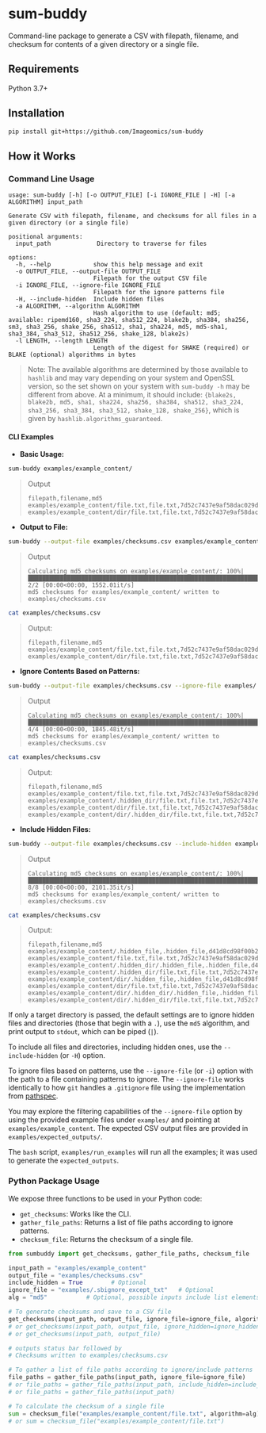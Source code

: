 # sum-buddy
Command-line package to generate a CSV with filepath, filename, and checksum for contents of a given directory or a single file.

## Requirements
Python 3.7+


## Installation

```bash
pip install git+https://github.com/Imageomics/sum-buddy
```


## How it Works

### Command Line Usage

```
usage: sum-buddy [-h] [-o OUTPUT_FILE] [-i IGNORE_FILE | -H] [-a ALGORITHM] input_path

Generate CSV with filepath, filename, and checksums for all files in a given directory (or a single file)

positional arguments:
  input_path             Directory to traverse for files

options:
  -h, --help            show this help message and exit
  -o OUTPUT_FILE, --output-file OUTPUT_FILE
                        Filepath for the output CSV file
  -i IGNORE_FILE, --ignore-file IGNORE_FILE
                        Filepath for the ignore patterns file
  -H, --include-hidden  Include hidden files
  -a ALGORITHM, --algorithm ALGORITHM
                        Hash algorithm to use (default: md5; available: ripemd160, sha3_224, sha512_224, blake2b, sha384, sha256, sm3, sha3_256, shake_256, sha512, sha1, sha224, md5, md5-sha1, sha3_384, sha3_512, sha512_256, shake_128, blake2s)
  -l LENGTH, --length LENGTH
                        Length of the digest for SHAKE (required) or BLAKE (optional) algorithms in bytes
```

> Note: The available algorithms are determined by those available to `hashlib` and may vary depending on your system and OpenSSL version, so the set shown on your system with `sum-buddy -h` may be different from above. At a minimum, it should include: `{blake2s, blake2b, md5, sha1, sha224, sha256, sha384, sha512, sha3_224, sha3_256, sha3_384, sha3_512, shake_128, shake_256}`, which is given by `hashlib.algorithms_guaranteed`.

#### CLI Examples

- **Basic Usage:**
```bash
sum-buddy examples/example_content/
```
> Output
> ```console
> filepath,filename,md5
> examples/example_content/file.txt,file.txt,7d52c7437e9af58dac029dd11b1024df
> examples/example_content/dir/file.txt,file.txt,7d52c7437e9af58dac029dd11b1024df
> ```

- **Output to File:**
```bash
sum-buddy --output-file examples/checksums.csv examples/example_content/
```
> Output
> ```console
> Calculating md5 checksums on examples/example_content/: 100%|███████████████████████████████████████████████████████████████████████████| 2/2 [00:00<00:00, 1552.01it/s]
> md5 checksums for examples/example_content/ written to examples/checksums.csv
> ```
```bash
cat examples/checksums.csv
```
> Output:
> ```console
> filepath,filename,md5
> examples/example_content/file.txt,file.txt,7d52c7437e9af58dac029dd11b1024df
> examples/example_content/dir/file.txt,file.txt,7d52c7437e9af58dac029dd11b1024df
> ```

- **Ignore Contents Based on Patterns:**
```bash
sum-buddy --output-file examples/checksums.csv --ignore-file examples/.sbignore_except_txt examples/example_content/
```
> Output
> ```console
> Calculating md5 checksums on examples/example_content/: 100%|████████████████████████████████████████████████████████████████████████████████████| 4/4 [00:00<00:00, 1845.48it/s]
> md5 checksums for examples/example_content/ written to examples/checksums.csv
>```
```bash
cat examples/checksums.csv
```
> Output:
> ```console
> filepath,filename,md5
> examples/example_content/file.txt,file.txt,7d52c7437e9af58dac029dd11b1024df
> examples/example_content/.hidden_dir/file.txt,file.txt,7d52c7437e9af58dac029dd11b1024df
> examples/example_content/dir/file.txt,file.txt,7d52c7437e9af58dac029dd11b1024df
> examples/example_content/dir/.hidden_dir/file.txt,file.txt,7d52c7437e9af58dac029dd11b1024df
>```
- **Include Hidden Files:**
```bash
sum-buddy --output-file examples/checksums.csv --include-hidden examples/example_content/
```
> Output
> ```console
> Calculating md5 checksums on examples/example_content/: 100%|████████████████████████████████████████████████████████████████████████████| 8/8 [00:00<00:00, 2101.35it/s]
> md5 checksums for examples/example_content/ written to examples/checksums.csv
> ```

```bash
cat examples/checksums.csv
```
> Output:
> ```console
> filepath,filename,md5
> examples/example_content/.hidden_file,.hidden_file,d41d8cd98f00b204e9800998ecf8427e
> examples/example_content/file.txt,file.txt,7d52c7437e9af58dac029dd11b1024df
> examples/example_content/.hidden_dir/.hidden_file,.hidden_file,d41d8cd98f00b204e9800998ecf8427e
> examples/example_content/.hidden_dir/file.txt,file.txt,7d52c7437e9af58dac029dd11b1024df
> examples/example_content/dir/.hidden_file,.hidden_file,d41d8cd98f00b204e9800998ecf8427e
> examples/example_content/dir/file.txt,file.txt,7d52c7437e9af58dac029dd11b1024df
> examples/example_content/dir/.hidden_dir/.hidden_file,.hidden_file,d41d8cd98f00b204e9800998ecf8427e
> examples/example_content/dir/.hidden_dir/file.txt,file.txt,7d52c7437e9af58dac029dd11b1024df
>```


If only a target directory is passed, the default settings are to ignore hidden files and directories (those that begin with a `.`), use the `md5` algorithm, and print output to `stdout`, which can be piped (`|`).

To include all files and directories, including hidden ones, use the `--include-hidden` (or `-H`) option.

To ignore files based on patterns, use the `--ignore-file` (or `-i`) option with the path to a file containing patterns to ignore. The `--ignore-file` works identically to how `git` handles a `.gitignore` file using the implementation from [pathspec](https://github.com/cpburnz/python-pathspec).

You may explore the filtering capabilities of the `--ignore-file` option by using the provided example files under `examples/` and pointing at `examples/example_content`. The expected CSV output files are provided in `examples/expected_outputs/`.

The `bash` script, `examples/run_examples` will run all the examples; it was used to generate the `expected_outputs`.

### Python Package Usage
We expose three functions to be used in your Python code:
- `get_checksums`: Works like the CLI.
- `gather_file_paths`: Returns a list of file paths according to ignore patterns.
- `checksum_file`: Returns the checksum of a single file.

```python
from sumbuddy import get_checksums, gather_file_paths, checksum_file

input_path = "examples/example_content"
output_file = "examples/checksums.csv"
include_hidden = True        # Optional
ignore_file = "examples/.sbignore_except_txt"   # Optional
alg = "md5"           # Optional, possible inputs include list elements returned by hashlib.algorithms_available

# To generate checksums and save to a CSV file
get_checksums(input_path, output_file, ignore_file=ignore_file, algorithm=alg)
# or get_checksums(input_path, output_file, ignore_hidden=ignore_hidden)
# or get_checksums(input_path, output_file)

# outputs status bar followed by
# Checksums written to examples/checksums.csv

# To gather a list of file paths according to ignore/include patterns
file_paths = gather_file_paths(input_path, ignore_file=ignore_file)
# or file_paths = gather_file_paths(input_path, include_hidden=include_hidden)
# or file_paths = gather_file_paths(input_path)

# To calculate the checksum of a single file
sum = checksum_file("examples/example_content/file.txt", algorithm=alg)
# or sum = checksum_file("examples/example_content/file.txt")
```
